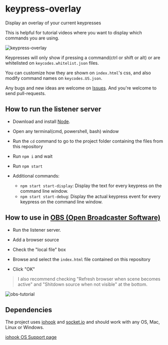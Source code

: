# keypress-overlay

Display an overlay of your current keypresses

This is helpful for tutorial videos where you want to display which commands you are using.

![keypress-overlay](https://i.imgur.com/WQdnFNb.gif)

Keypresses will only show if pressing a command(ctrl or shift or alt) or are whitelisted on `keycodes.whitelist.json` files.

You can customize how they are shown on `index.html`'s css, and also modify command names on `keycodes.US.json`.

Any bugs and new ideas are welcome on [Issues](https://github.com/AssisrMatheus/keypress-overlay/issues). And you're welcome to send pull-requests.

## How to run the listener server

- Download and install [Node](https://nodejs.org/en/download/).

- Open any terminal(cmd, powershell, bash) window

- Run the `cd` command to go to the project folder containing the files from this repository

- Run `npm i` and wait

- Run `npm start`

- Additional commands:
  - `npm start start-display`: Display the text for every keypress on the command line window.
  - `npm start start-debug`: Display the actual keypress event for every keypress on the command line window.

## How to use in [OBS (Open Broadcaster Software)](https://obsproject.com/)

- Run the listener server.

- Add a browser source

- Check the "local file" box

- Browse and select the `index.html` file contained on this repository

- Click "OK"

> I also recommend checking "Refresh browser when scene becomes active" and "Shitdown source when not visible" at the bottom.

![obs-tutorial](https://i.imgur.com/RNdIbaK.gif)

## Dependencies

The project uses [iohook](https://wilix-team.github.io/iohook/) and [socket.io](https://socket.io/) and should work with any OS, Mac, Linux or Windows.

[iohook OS Support page](https://wilix-team.github.io/iohook/os-support.html)
